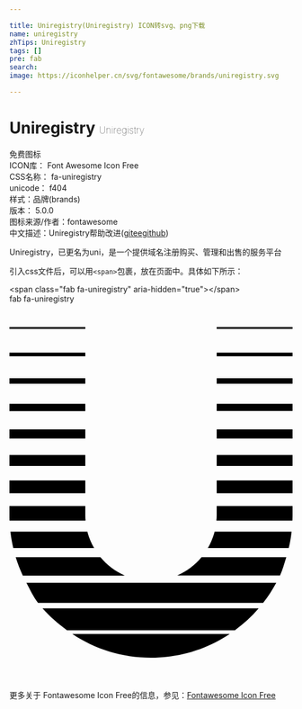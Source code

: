 ```yaml
---

title: Uniregistry(Uniregistry) ICON转svg、png下载
name: uniregistry
zhTips: Uniregistry
tags: []
pre: fab
search: 
image: https://iconhelper.cn/svg/fontawesome/brands/uniregistry.svg

---
```


# Uniregistry  <small style="font-size: 60%;font-weight: 100">Uniregistry</small>


<div class="detail-page">
<p>
<span><span class="badge-success badge">免费图标</span> </span>
<br/>
<span>
ICON库：
<span class="badge-secondary badge">Font Awesome Icon Free</span> 
</span>
<br/>
<span>
CSS名称：
<span class="badge-secondary badge">fa-uniregistry</span> 
</span>
<br/>
<span>
unicode：
<span class="badge-secondary badge">f404</span> 
<copy-btn content='f404' btn-title=""></copy-btn>
<copy-btn :content='String.fromCodePoint(parseInt("f404", 16))' btn-title="复制U"></copy-btn>
</span><br/><span>样式：<span class="badge-light badge">品牌(brands)</span></span>
<br/>
<span>
版本：
<span class="badge-secondary badge">5.0.0</span> 
</span>
<br/>
<span>图标来源/作者：<span class="badge-light badge">fontawesome</span></span> 
<br/>
<span class="zh-detail">中文描述：<span class="badge-primary badge">Uniregistry</span><span class="help-link"><span>帮助改进</span>(<a href="https://gitee.com/liuwave/icon-helper/edit/master/json/fontawesome/brands/uniregistry.json" target="_blank" rel="noopener noreferrer">gitee</a><a href="https://github.com/liuwave/icon-helper/edit/master/json/fontawesome/brands/uniregistry.json" target="_blank" rel="noopener noreferrer">github</a></span>)</span><br/>
</p>
</div><div class="description description alert alert-light">Uniregistry，已更名为uni，是一个提供域名注册购买、管理和出售的服务平台</div>
<div class="alert alert-dark">
  <i class="fab fa-uniregistry fa-xs"></i>
  <i class="fab fa-uniregistry fa-sm"></i>
  <i class="fab fa-uniregistry fa-lg"></i>
  <i class="fab fa-uniregistry fa-2x"></i>
  <i class="fab fa-uniregistry fa-3x"></i>
  <i class="fab fa-uniregistry fa-5x"></i>
  <i class="fab fa-uniregistry fa-7x"></i>
</div>
<div>
  <p>引入css文件后，可以用<code>&lt;span&gt;</code>包裹，放在页面中。具体如下所示：    
  </p>
  <div class="alert alert-primary" style="font-size: 14px">
    &lt;span class="fab fa-uniregistry" aria-hidden="true"&gt;&lt;/span&gt;
    <copy-btn content='<span class="fab fa-uniregistry" aria-hidden="true"></span>'></copy-btn>
  </div>
  <div class="alert alert-secondary">
    <i class="fab fa-uniregistry"
    style="font-size: 24px"
    aria-hidden="true"></i> fab fa-uniregistry
    <copy-btn content="fab fa-uniregistry" btn-title="复制图标名称"></copy-btn>
  </div>
</div>
<div id="svg" class="svg-wrap">
<svg xmlns="http://www.w3.org/2000/svg" viewBox="0 0 384 512"><path d="M192 480c39.5 0 76.2-11.8 106.8-32.2H85.3C115.8 468.2 152.5 480 192 480zm-89.1-193.1v-12.4H0v12.4c0 2.5 0 5 .1 7.4h103.1c-.2-2.4-.3-4.9-.3-7.4zm20.5 57H8.5c2.6 8.5 5.8 16.8 9.6 24.8h138.3c-12.9-5.7-24.1-14.2-33-24.8zm-17.7-34.7H1.3c.9 7.6 2.2 15 3.9 22.3h109.7c-4-6.9-7.2-14.4-9.2-22.3zm-2.8-69.3H0v17.3h102.9zm0-173.2H0v4.9h102.9zm0-34.7H0v2.5h102.9zm0 69.3H0v7.4h102.9zm0 104H0v14.8h102.9zm0-69.3H0v9.9h102.9zm0 34.6H0V183h102.9zm166.2 160.9h109.7c1.8-7.3 3.1-14.7 3.9-22.3H278.3c-2.1 7.9-5.2 15.4-9.2 22.3zm12-185.7H384V136H281.1zm0 37.2H384v-12.4H281.1zm0-74.3H384v-7.4H281.1zm0-76.7v2.5H384V32zm-203 410.9h227.7c11.8-8.7 22.7-18.6 32.2-29.7H44.9c9.6 11 21.4 21 33.2 29.7zm203-371.3H384v-4.9H281.1zm0 148.5H384v-14.8H281.1zM38.8 405.7h305.3c6.7-8.5 12.6-17.6 17.8-27.2H23c5.2 9.6 9.2 18.7 15.8 27.2zm188.8-37.1H367c3.7-8 5.8-16.2 8.5-24.8h-115c-8.8 10.7-20.1 19.2-32.9 24.8zm53.5-81.7c0 2.5-.1 5-.4 7.4h103.1c.1-2.5.2-4.9.2-7.4v-12.4H281.1zm0-29.7H384v-17.3H281.1z"/></svg>
</div>
<detail full-name='fa-uniregistry'></detail>

<Vssue title="关于“Uniregistry”的评论" />
    
<div><p>更多关于  Fontawesome Icon Free的信息，参见：<a target="_blank" href="https://iconhelper.cn/fontawesome.html">Fontawesome Icon Free</a>
</p></div>
